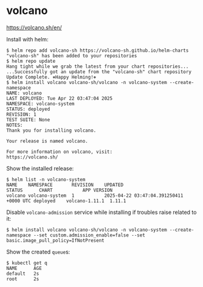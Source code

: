 # volcano

<https://volcano.sh/en/>

Install with helm:

```console
$ helm repo add volcano-sh https://volcano-sh.github.io/helm-charts
"volcano-sh" has been added to your repositories
$ helm repo update
Hang tight while we grab the latest from your chart repositories...
...Successfully got an update from the "volcano-sh" chart repository
Update Complete. ⎈Happy Helming!⎈
$ helm install volcano volcano-sh/volcano -n volcano-system --create-namespace
NAME: volcano
LAST DEPLOYED: Tue Apr 22 03:47:04 2025
NAMESPACE: volcano-system
STATUS: deployed
REVISION: 1
TEST SUITE: None
NOTES:
Thank you for installing volcano.

Your release is named volcano.

For more information on volcano, visit:
https://volcano.sh/
```

Show the installed release:

```console
$ helm list -n volcano-system
NAME    NAMESPACE       REVISION    UPDATED                                 STATUS      CHART           APP VERSION
volcano volcano-system  1           2025-04-22 03:47:04.391250411 +0000 UTC deployed    volcano-1.11.1  1.11.1
```

Disable `volcano-admission` service while installing if troubles raise related to it:

```console
$ helm install volcano volcano-sh/volcano -n volcano-system --create-namespace --set custom.admission_enable=false --set basic.image_pull_policy=IfNotPresent
```

Show the created `queue`s:

```console
$ kubectl get q
NAME      AGE
default   2s
root      2s
```
